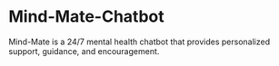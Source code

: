 # Mind-Mate-Chatbot
Mind-Mate is a 24/7 mental health chatbot that provides personalized support, guidance, and encouragement.
